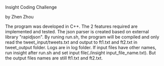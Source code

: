 Insight Coding Challenge 

by Zhen Zhou

The program was developed in C++. The 2 features required are implemented and tested. The json parser is created based on external library "rapidjson". By runing run.sh, the program will be compiled and only read the tweet_input/tweets.txt and output to ft1.txt and ft2.txt in tweet_output folder. Logs are in log folder. If input files have other names, run insight after run.sh and set input file(./insight input_file_name.txt). But the output files names are still ft1.txt and ft2.txt.
